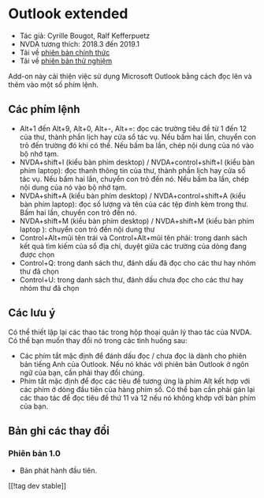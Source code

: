 # Outlook extended #

* Tác giả: Cyrille Bougot, Ralf Kefferpuetz
* NVDA tương thích: 2018.3 đến 2019.1
* Tải về [phiên bản chính thức][1]
* Tải về [phiên bản thử nghiệm][2]

Add-on này cải thiện việc sử dụng Microsoft Outlook bằng cách đọc lên và
thêm vào một số phím lệnh.

## Các phím lệnh

* Alt+1 đến Alt+9, Alt+0, Alt+-, Alt+=: đọc các trường tiêu đề từ 1 đến 12
  của thư, thành phần lịch hay cửa sổ tác vụ. Nếu bấm hai lần, chuyển con
  trỏ đến trường đó khi có thể. Nếu bấm ba lần, chép nội dung của nó vào bộ
  nhớ tạm.
* NVDA+shift+I (kiểu bàn phím desktop) / NVDA+control+shift+I (kiểu bàn phím
  laptop): đọc thanh thông tin của thư, thành phần lịch hay cửa sổ tác
  vụ. Nếu bấm hai lần, chuyển con trỏ đến nó. Nếu bấm ba lần, chép nội dung
  của nó vào bộ nhớ tạm.
* NVDA+shift+A (kiểu bàn phím desktop) / NVDA+control+shift+A (kiểu bàn phím
  laptop): đọc số lượng và tên của các tệp đính kèm trong thư. Bấm hai lần,
  chuyển con trỏ đến nó.
* NVDA+shift+M (kiểu bàn phím desktop) / NVDA+shift+M (kiểu bàn phím laptop
  ): chuyển con trỏ đến nội dung thư
* Control+Alt+mũi tên trái và Control+Alt+mũi tên phải: trong danh sách kết
  quả tìm kiếm của sổ địa chỉ, duyệt giữa các trường của dòng đang được chọn
* Control+Q: trong danh sách thư, đánh dấu đã đọc cho các thư hay nhóm thư
  đã chọn
* Control+U: trong danh sách thư, đánh dấu chưa đọc cho các thư hay nhóm thư
  đã chọn

## Các lưu ý

Có thể thiết lập lại các thao tác trong hộp thoại quản lý thao tác của
NVDA. Có thể bạn muốn thay đổi nó trong các tình huống sau:

* Các phím tắt mặc định để đánh dấu đọc / chưa đọc là dành cho phiên bản
  tiếng Anh của Outlook. Nếu nó khác với phiên bản Outlook ở ngôn ngữ của
  bạn, cần phải thay đổi chúng.
* Phím tắt mặc định để đọc các tiêu đề tương ứng là phím Alt kết hợp với các
  phím ở dòng đầu tiên của hàng phím số. Có thể bạn cần phải gán lại các
  thao tác để đọc  tiêu đề thứ 11 và 12 nếu nó không khớp với bàn phím của
  bạn.

## Bản ghi các thay đổi

### Phiên bản 1.0

* Bản phát hành đầu tiên.

[[!tag dev stable]]

[1]: https://addons.nvda-project.org/files/get.php?file=outlookextended

[2]: https://addons.nvda-project.org/files/get.php?file=outlookextended-dev
